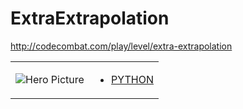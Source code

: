 # ExtraExtrapolation 

http://codecombat.com/play/level/extra-extrapolation
<table>
<tr>
<td>

![Hero Picture](hero.png?raw=true "Hero Picture")

</td>
<td>
<ul>
<li>

[PYTHON](ExtraExtrapolation.py)

</li>
</td>
</tr>
<table>
